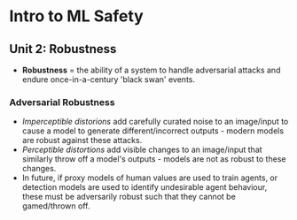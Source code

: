 # Intro to ML Safety

## Unit 2: Robustness

* **Robustness** = the ability of a system to handle adversarial attacks and endure once-in-a-century 'black swan' events.

### Adversarial Robustness

* *Imperceptible distorions* add carefully curated noise to an image/input to cause a model to generate different/incorrect outputs - modern models are robust against these attacks.
* *Perceptible distortions* add visible changes to an image/input that similarly throw off a model's outputs - models are not as robust to these changes.
* In future, if proxy models of human values are used to train agents, or detection models are used to identify undesirable agent behaviour, these must be adversarily robust such that they cannot be gamed/thrown off.
